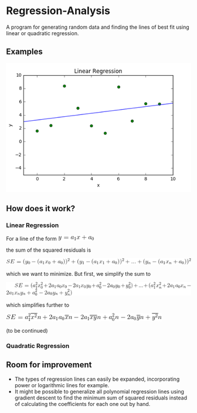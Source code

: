 # Regression-Analysis
A program for generating random data and finding the lines of best fit using linear or quadratic regression.
## Examples
![Linear Regression Example](docs/linRegExample.PNG)
## How does it work?
### Linear Regression
For a line of the form ![Linear Line Equation](docs/linearLine.gif) 

the sum of the squared residuals is 

![SE formula](docs/SE_Latex.gif) 

which we want to minimize. But first, we simplify the sum to 

![Simplified Sum](docs/SE2_Latex.gif) 

which simplifies further to 

![Further Simplified Sum](docs/SE3_Latex.gif)

(to be continued)
### Quadratic Regression
## Room for improvement
- The types of regression lines can easily be expanded, incorporating power or logarithmic lines for example.
- It might be possible to generalize all polynomial regression lines using gradient descent to find the minimum sum of squared residuals instead of calculating the coefficients for each one out by hand.
